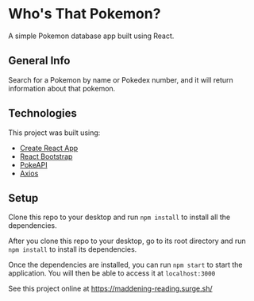 # Who's That Pokemon? 
A simple Pokemon database app built using React. 

## General Info
Search for a Pokemon by name or Pokedex number, and it will return information about that pokemon.

## Technologies
This project was built using:
* [Create React App](https://create-react-app.dev/)
* [React Bootstrap](https://react-bootstrap.github.io/)
* [PokeAPI](https://pokeapi.co/)
* [Axios](https://axios-http.com/)

## Setup
Clone this repo to your desktop and run `npm install` to install all the dependencies.

After you clone this repo to your desktop, go to its root directory and run `npm install` to install its dependencies.

Once the dependencies are installed, you can run `npm start` to start the application. You will then be able to access it at `localhost:3000`




See this project online at https://maddening-reading.surge.sh/
